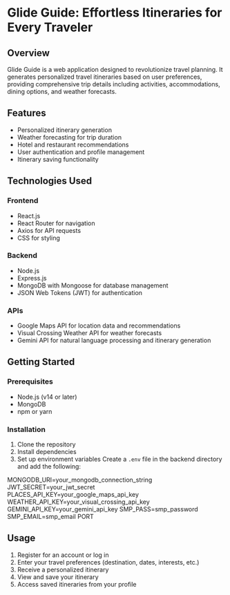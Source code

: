 # Glide Guide: Effortless Itineraries for Every Traveler

## Overview

Glide Guide is a web application designed to revolutionize travel planning. It generates personalized travel itineraries based on user preferences, providing comprehensive trip details including activities, accommodations, dining options, and weather forecasts.

## Features

- Personalized itinerary generation
- Weather forecasting for trip duration
- Hotel and restaurant recommendations
- User authentication and profile management
- Itinerary saving functionality

## Technologies Used

### Frontend

- React.js
- React Router for navigation
- Axios for API requests
- CSS for styling

### Backend

- Node.js
- Express.js
- MongoDB with Mongoose for database management
- JSON Web Tokens (JWT) for authentication

### APIs

- Google Maps API for location data and recommendations
- Visual Crossing Weather API for weather forecasts
- Gemini API for natural language processing and itinerary generation

## Getting Started

### Prerequisites

- Node.js (v14 or later)
- MongoDB
- npm or yarn

### Installation

1. Clone the repository
2. Install dependencies
3. Set up environment variables
   Create a `.env` file in the backend directory and add the following:

MONGODB_URI=your_mongodb_connection_string
JWT_SECRET=your_jwt_secret
PLACES_API_KEY=your_google_maps_api_key
WEATHER_API_KEY=your_visual_crossing_api_key
GEMINI_API_KEY=your_gemini_api_key
SMP_PASS=smp_password
SMP_EMAIL=smp_email
PORT

## Usage

1. Register for an account or log in
2. Enter your travel preferences (destination, dates, interests, etc.)
3. Receive a personalized itinerary
4. View and save your itinerary
5. Access saved itineraries from your profile
